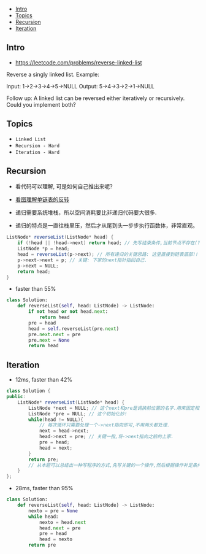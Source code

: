 - [Intro](#intro)
- [Topics](#topics)
- [Recursion](#recursion)
- [Iteration](#iteration)

## Intro

- https://leetcode.com/problems/reverse-linked-list

Reverse a singly linked list.
Example:

Input: 1->2->3->4->5->NULL
Output: 5->4->3->2->1->NULL

Follow up:
A linked list can be reversed either iteratively or recursively. Could you implement both?


## Topics

- `Linked List`
- `Recursion - Hard`
- `Iteration - Hard`



## Recursion

- 看代码可以理解, 可是如何自己推出来呢?


- [看图理解单链表的反转](http://blog.csdn.net/feliciafay/article/details/6841115)
- 递归需要系统堆栈，所以空间消耗要比非递归代码要大很多.
- 递归的特点是一直往栈里压，然后才从尾到头一步步执行函数体，非常直观。


```csharp
ListNode* reverseList(ListNode* head) {
    if (!head || !head->next) return head; // 先写结束条件,当前节点不存在(?)了,就算转置完了.
    ListNode *p = head;
    head = reverseList(p->next); // 所有递归的关键思路: 这里直接到链表底部!!
    p->next->next = p; // 关键: 下家的next指针指回自己.
    p->next = NULL;
    return head;
}
```




- faster than 55%

```py
class Solution:
    def reverseList(self, head: ListNode) -> ListNode:
        if not head or not head.next:
            return head
        pre = head
        head = self.reverseList(pre.next)
        pre.next.next = pre
        pre.next = None
        return head
```




## Iteration


- 12ms, faster than 42%

```csharp
class Solution {
public:
    ListNode* reverseList(ListNode* head) {
        ListNode *next = NULL; // 这个next和pre是调换前位置的名字.用来固定相对节点,方便指来指去.
        ListNode *pre = NULL; // 这个初始化妙!
        while(head != NULL){
            // 每次循环只需要处理一个->next指向即可,不用两头都处理.
            next = head->next;
            head->next = pre; // 关键一指,将->next指向之前的上家.
            pre = head;
            head = next;
        }
        return pre;
        // 从本题可以总结出一种写程序的方式,先写关键的一个操作,然后根据操作补足条件!
    }
};
```


- 28ms, faster than 95%

```py
class Solution:
    def reverseList(self, head: ListNode) -> ListNode:
        nexto = pre = None
        while head:
            nexto = head.next
            head.next = pre
            pre = head
            head = nexto
        return pre
```